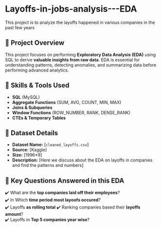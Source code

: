 # Layoffs-in-jobs-analysis---EDA
This project is to analyze the layoffs happened in various companies in the past few years

## 📌 Project Overview  
This project focuses on performing **Exploratory Data Analysis (EDA)** using SQL to derive **valuable insights from raw data**. EDA is essential for understanding patterns, detecting anomalies, and summarizing data before performing advanced analytics.  

## 🚀 Skills & Tools Used  
- **SQL** (MySQL)  
- **Aggregate Functions** (SUM, AVG, COUNT, MIN, MAX)  
- **Joins & Subqueries**  
- **Window Functions** (ROW_NUMBER, RANK, DENSE_RANK)  
- **CTEs & Temporary Tables**  

## 📂 Dataset Details  
- **Dataset Name:** [`cleaned_layoffs.csv`]
- **Source:** [Kaggle]  
- **Size:** [1996*9]  
- **Description:** [Here we discuss about the EDA on layoffs in companies and find the patterns and numbers]  

## 🔎 Key Questions Answered in this EDA  
✔️ What are the **top companies laid off their employees**?  
✔️ In Which **time period most layoofs occured**?  
✔️ Layoffs **as rolling total** 
✔️ Ranking companies based their **layoffs amount**?  
✔️ Layoffs in **Top 5 companies year wise**?



